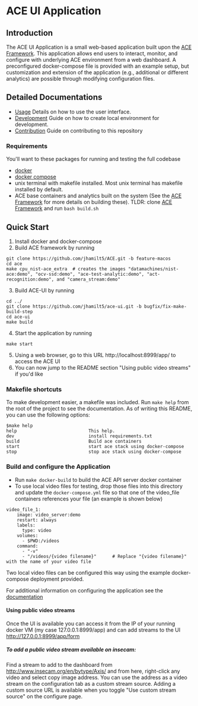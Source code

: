 # ACE UI Application
##  Introduction
The ACE UI Application is a small web-based application built upon the [ACE Framework](http://github.com/usnistgov/ace). This application allows end users to interact, monitor, and configure with underlying ACE environment from a web dashboard. A preconfigured docker-compose file is provided with an example setup, but customization and extension of the application (e.g., additional or different analytics) are possible through modifying configuration files.

## Detailed Documentations 
* [Usage](docs/USAGE.md) Details on how to use the user interface.
* [Development](docs/DEVELOPMENT.md) Guide on how to create local environment for development.
* [Contribution](CONTRIBUTING.md) Guide on contributing to this repository



### Requirements

You'll want to these packages for running and testing the full codebase

* [docker](https://docs.docker.com/get-docker/)
* [docker compose](https://docs.docker.com/compose/install/)
* unix terminal with makefile installed. Most unix terminal has makefile installed by default. 
* ACE base containers and analytics built on the system (See the [ACE Framework](http://github.com/usnistgov/ace) for 
  more details on building these). TLDR: clone [ACE Framework](http://github.com/usnistgov/ace) and run `bash build.sh`
  
## Quick Start
1. Install docker and docker-compose
2. Build ACE framework by running
```shell
git clone https://github.com/jhamilt5/ACE.git -b feature-macos
cd ace
make cpu_nist-ace_extra  # creates the images "datamachines/nist-ace:demo", "ocv-ssd:demo", "ace-test-analytic:demo", "act-recognition:demo", and "camera_stream:demo"
```
3. Build ACE-UI by running 
```shell
cd ../
git clone https://github.com/jhamilt5/ace-ui.git -b bugfix/fix-make-build-step
cd ace-ui
make build
```
4. Start the application by running
```shell
make start
```
5. Using a web browser, go to this URL  http://localhost:8999/app/ to access the ACE UI
6. You can now jump to the README section "Using public video streams" if you'd like


### Makefile shortcuts
To make development easier, a makefile was included. Run `make help` from the root of the project to see the documentation. As of writing this README, you can use the following options:

```
$make help
help                           This help.
dev                            install requirements.txt
build                          Build ace containers
start                          start ace stack using docker-compose
stop                           stop ace stack using docker-compose
```



### Build and configure the Application
* Run `make docker-build` to build the ACE API server docker container
* To use local video files for testing, drop those files into this directory and update the `docker-compose.yml` file so that one of the video_file containers references your file (an example is shown below)
``` 
video_file_1:
    image: video_server:demo
    restart: always
    labels:
      type: video
    volumes:
      - $PWD:/videos
    command:
      - "-v"
      - "/videos/{video filename}"      # Replace "{video filename}" with the name of your video file
```
Two local video files can be configured this way using the example docker-compose deployment provided.

For additional information on configuring the application see the [documentation](docs)

#### Using public video streams
Once the UI is available you can access it from the IP of your running docker VM (my case 127.0.0.1:8999/app) and can add streams to the UI http://127.0.0.1:8999/app/form
##### To add a public video stream available on insecam:
Find a stream to add to the dashboard from http://www.insecam.org/en/bytype/Axis/ and from here, right-click any video and select copy image address. You can use the address as a video stream on the configuration tab as a custom stream source. Adding a custom source URL is available when you toggle "Use custom stream source" on the configure page.